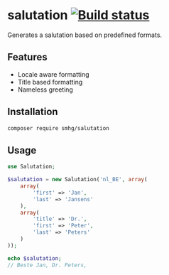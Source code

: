 salutation [![Build status](https://api.travis-ci.org/smhg/salutation-php.png)](https://travis-ci.org/smhg/salutation-php)
=============
Generates a salutation based on predefined formats.

## Features
* Locale aware formatting
* Title based formatting
* Nameless greeting

## Installation
```bash
composer require smhg/salutation
```

## Usage
```php
use Salutation;

$salutation = new Salutation('nl_BE', array(
	array(
		'first' => 'Jan',
		'last' => 'Jansens'
	),
	array(
		'title' => 'Dr.',
		'first' => 'Peter',
		'last' => 'Peters'
	)
));

echo $salutation;
// Beste Jan, Dr. Peters,
```
